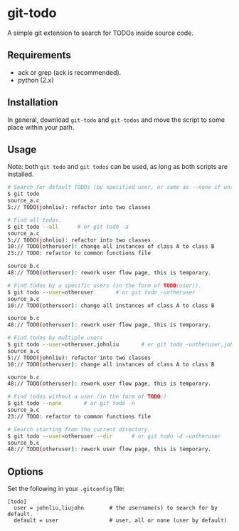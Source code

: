 git-todo
========

A simple git extension to search for TODOs inside source code.


## Requirements

- ack or grep (ack is recommended).
- python (2.x)


## Installation

In general, download `git-todo` and `git-todos` and move the script to some place within your
path.


## Usage

Note: both `git todo` and `git todos` can be used, as long as both scripts are installed.
```sh
# Search for default TODOs (by specified user, or same as --none if unspecified).
$ git todo
source_a.c
5:// TODO(johnliu): refactor into two classes

# Find all todos.
$ git todo --all      # or git todo -a
source_a.c
5:// TODO(johnliu): refactor into two classes
10:// TODO(otheruser): change all instances of class A to class B
23:// TODO: refactor to common functions file

source_b.c
48:// TODO(otheruser): rework user flow page, this is temporary.

# Find todos by a specific users (in the form of TODO(user)).
$ git todo --user=otheruser       # or git todo -uotheruser
source_a.c
10:// TODO(otheruser): change all instances of class A to class B

source_b.c
48:// TODO(otheruser): rework user flow page, this is temporary.

# Find todos by multiple users
$ git todo --user=otheruser,johnliu       # or git todo -uotheruser,johnliu
source_a.c
5:// TODO(johnliu): refactor into two classes
10:// TODO(otheruser): change all instances of class A to class B

source_b.c
48:// TODO(otheruser): rework user flow page, this is temporary.

# Find todos without a user (in the form of TODO:)
$ git todo --none       # or git todo -n
source_a.c
23:// TODO: refactor to common functions file

# Search starting from the current directory.
$ git todo --user=otheruser --dir      # or git todo -d -uotheruser
source_b.c
48:// TODO(otheruser): rework user flow page, this is temporary.
```


## Options

Set the following in your `.gitconfig` file:
```gitconfig
[todo]
  user = johnliu,liujohn        # the username(s) to search for by default.
  default = user                # user, all or none (user by default)
```

